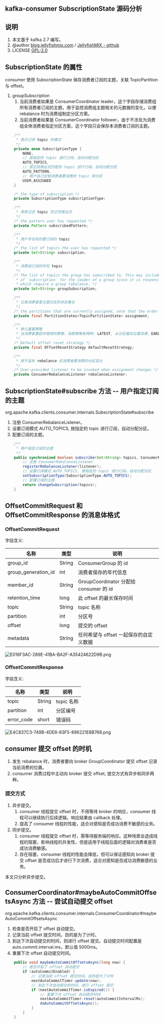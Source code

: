 ## kafka-consumer SubscriptionState 源码分析



## 说明

1. 本文基于 kafka 2.7 编写。
2. @author [blog.jellyfishmix.com](http://blog.jellyfishmix.com) / [JellyfishMIX - github](https://github.com/JellyfishMIX)
3. LICENSE [GPL-2.0](https://github.com/JellyfishMIX/GPL-2.0)



## SubscriptionState 的属性

consumer 使用 SubscriptionState 保存消费者订阅的主题，关联 TopicPartition 与 offset。

1. groupSubscription
   1. 当前消费者如果是 ConsumerCoordinator leader，这个字段存储消费组所有消费者订阅的主题，用于监控消费组主题相关的元数据的变化，以便 rebalance 时为消费组制定分区方案。
   2. 当前消费者如果是 ConsumerCoordinator follower，由于不涉及为消费组全体消费者指定分区方案，这个字段只会保存本消费者订阅的主题。

```java
    /**
     * 表示订阅 topic 的模式
     */
    private enum SubscriptionType {
        NONE,
        // 按指定的 topic 进行订阅，自动分配分区
        AUTO_TOPICS,
        // 按正则表达式匹配的 topic 进行订阅，自动分配分区
        AUTO_PATTERN,
        // 用户自己定制消费者要消费的 topic 和分区
        USER_ASSIGNED
    }

    /* the type of subscription */
    private SubscriptionType subscriptionType;

    /**
     * 用来过滤 topic 的正则表达式
     */
    /* the pattern user has requested */
    private Pattern subscribedPattern;

    /**
     * 用户手动写的要订阅的 topic
     */
    /* the list of topics the user has requested */
    private Set<String> subscription;

    /**
     * 消费组订阅的所有 topic
     */
    /* The list of topics the group has subscribed to. This may include some topics which are not part
     * of `subscription` for the leader of a group since it is responsible for detecting metadata changes
     * which require a group rebalance. */
    private Set<String> groupSubscription;

    /**
     * 记录消费者里主题分区的状态集合
     */
    /* the partitions that are currently assigned, note that the order of partition matters (see FetchBuilder for more details) */
    private final PartitionStates<TopicPartitionState> assignment;

    /**
     * 默认重置策略
     * 当消费者重启时使用的策略，消费策略有两种: LATEST, 从分区最后位置消费。EARLIEST, 从分区最一开始的位置消费。
     */
    /* Default offset reset strategy */
    private final OffsetResetStrategy defaultResetStrategy;

    /**
     * 用于监听 rebalance 后消费者要消费的分区变化
     */
    /* User-provided listener to be invoked when assignment changes */
    private ConsumerRebalanceListener rebalanceListener;
```



## SubscriptionState#subscribe 方法 -- 用户指定订阅的主题

org.apache.kafka.clients.consumer.internals.SubscriptionState#subscribe

1. 注册 ConsumerRebalanceListener。
2. 设置订阅模式 AUTO_TOPICS, 按指定的 topic 进行订阅，自动分配分区。
3. 配置订阅的主题。

```java
    /**
     * 用户指定订阅的主题
     */
    public synchronized boolean subscribe(Set<String> topics, ConsumerRebalanceListener listener) {
        // 注册 ConsumerRebalanceListener
        registerRebalanceListener(listener);
        // 设置订阅模式 AUTO_TOPICS, 按指定的 topic 进行订阅，自动分配分区
        setSubscriptionType(SubscriptionType.AUTO_TOPICS);
        // 配置订阅的主题
        return changeSubscription(topics);
    }
```



## OffsetCommitRequest 和 OffsetCommitResponse 的消息体格式

### OffsetCommitRequest

字段含义:

| 名称                | 类型   | 说明                                   |
| ------------------- | ------ | -------------------------------------- |
| group_id            | String | ConsumerGroup 的 id                    |
| group_generation_id | int    | 消费者保存的年代信息                   |
| member_id           | String | GroupCoordinator 分配给 consumer 的 id |
| retention_time      | long   | 此 offset 的最长保存时间               |
| topic               | String | topic 名称                             |
| partition           | int    | 分区号                                 |
| offset              | long   | 提交的 offset                          |
| metadata            | String | 任何希望与 offset 一起保存的自定义数据 |



![E016F3AC-289E-41BA-BA2F-A35424622D9B.png](https://image-hosting.jellyfishmix.com/20230613210313.png)

### OffsetCommitResponse

字段含义:

| 名称       | 类型   | 说明       |
| ---------- | ------ | ---------- |
| topic      | String | topic 名称 |
| partition  | int    | 分区编号   |
| error_code | short  | 错误码     |

![E4C837C3-749B-4DE6-83F5-896221E8B768.png](https://image-hosting.jellyfishmix.com/20230613211113.png)



## consumer 提交 offset 的时机

1. 发生 rebalance 时，消费者要向 broker GroupCoordinator 提交 offset 记录当前消费的位置。
2. consumer 消费过程中主动向 broker 提交 offset, 提交方式有异步和同步两种。

### 提交方式

1. 异步提交。
   1. consumer 线程提交 offset 时，不用等待 broker 的响应，consumer 线程可以继续执行后续逻辑。响应结果由 callback 处理。
   2. 提高了 consumer 线程的性能，适合对感知是否成功消费不敏感的业务。
2. 同步提交。
   1. consumer 线程提交 offset 时，需等待服务端的响应。这种场景会造成线程的阻塞，影响线程的并发性，但是适用于线程后面的逻辑对消费者是否成功消费敏感。
   2. 存在阻塞，consumer 线程的性能会降低，但可以保证感知向 broker 提交 offset 是否成功后才进行下次消费，适合对感知是否成功消费敏感的业务。

本文只分析异步提交。



## ConsumerCoordinator#maybeAutoCommitOffsetsAsync 方法 -- 尝试自动提交 offset

org.apache.kafka.clients.consumer.internals.ConsumerCoordinator#maybeAutoCommitOffsetsAsync

1. 检查是否开启了 offset 自动提交。
2. 记录当前 offset 提交时间，目的是为了计时。
3. 到达下次自动提交的时间，则进行 offset 提交。自动提交时间配置是 auto.commit.interval.ms，默认值 5000ms。
4. 重置下次 offset 自动提交时间。

```java
    public void maybeAutoCommitOffsetsAsync(long now) {
        // 是否开启了 offset 自动提交
        if (autoCommitEnabled) {
            // 记录当前 offset 提交时间，目的是为了计时
            nextAutoCommitTimer.update(now);
            // 到达下次自动提交的时间，进行 offset 提交
            if (nextAutoCommitTimer.isExpired()) {
                // 重置下次 offset 自动提交时间
                nextAutoCommitTimer.reset(autoCommitIntervalMs);
                doAutoCommitOffsetsAsync();
            }
        }
    }
```

